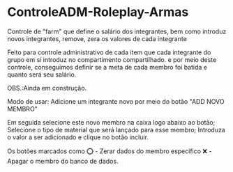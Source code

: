 # ControleADM-Roleplay-Armas
Controle de "farm" que define o salário dos integrantes, bem como introduz novos integrantes, remove, zera os valores de cada integrante 

Feito para controle administrativo de cada item que cada integrante do grupo em sí introduz no compartimento compartilhado.
e por meio deste controle, conseguimos definir se a meta de cada membro foi batida e quanto será seu salário. 

OBS.:Ainda em construção. 

Modo de usar: Adicione um integrante novo por meio do botão "ADD NOVO MEMBRO" 

Em seguida selecione este novo membro na caixa logo abaixo ao botão;
Selecione o tipo de material que será lançado para esse membro; 
Introduza o valor a ser adicionado e clique no botão incluir. 

Os botões marcados como 
⭕ - Zerar dados do membro específico
❌ - Apagar o membro do banco de dados. 
